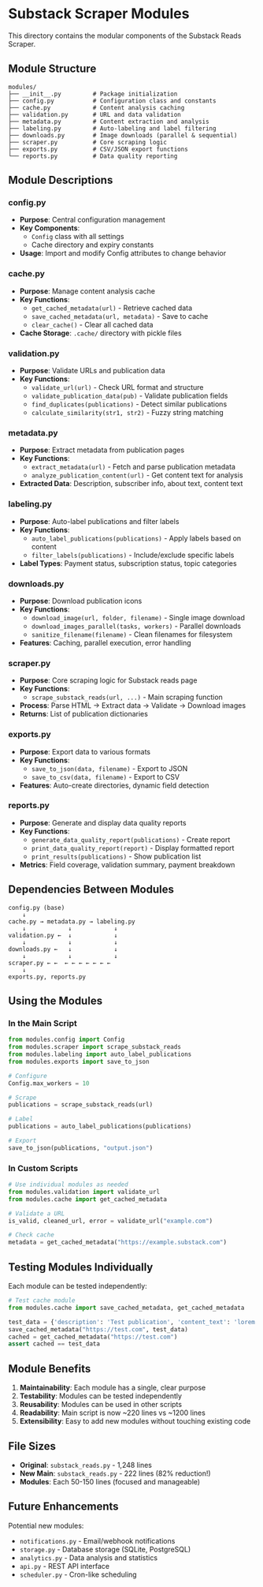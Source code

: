 # Substack Scraper Modules

This directory contains the modular components of the Substack Reads Scraper.

## Module Structure

```
modules/
├── __init__.py         # Package initialization
├── config.py           # Configuration class and constants
├── cache.py            # Content analysis caching
├── validation.py       # URL and data validation
├── metadata.py         # Content extraction and analysis
├── labeling.py         # Auto-labeling and label filtering
├── downloads.py        # Image downloads (parallel & sequential)
├── scraper.py          # Core scraping logic
├── exports.py          # CSV/JSON export functions
└── reports.py          # Data quality reporting
```

## Module Descriptions

### config.py
- **Purpose**: Central configuration management
- **Key Components**:
  - `Config` class with all settings
  - Cache directory and expiry constants
- **Usage**: Import and modify Config attributes to change behavior

### cache.py
- **Purpose**: Manage content analysis cache
- **Key Functions**:
  - `get_cached_metadata(url)` - Retrieve cached data
  - `save_cached_metadata(url, metadata)` - Save to cache
  - `clear_cache()` - Clear all cached data
- **Cache Storage**: `.cache/` directory with pickle files

### validation.py
- **Purpose**: Validate URLs and publication data
- **Key Functions**:
  - `validate_url(url)` - Check URL format and structure
  - `validate_publication_data(pub)` - Validate publication fields
  - `find_duplicates(publications)` - Detect similar publications
  - `calculate_similarity(str1, str2)` - Fuzzy string matching

### metadata.py
- **Purpose**: Extract metadata from publication pages
- **Key Functions**:
  - `extract_metadata(url)` - Fetch and parse publication metadata
  - `analyze_publication_content(url)` - Get content text for analysis
- **Extracted Data**: Description, subscriber info, about text, content text

### labeling.py
- **Purpose**: Auto-label publications and filter labels
- **Key Functions**:
  - `auto_label_publications(publications)` - Apply labels based on content
  - `filter_labels(publications)` - Include/exclude specific labels
- **Label Types**: Payment status, subscription status, topic categories

### downloads.py
- **Purpose**: Download publication icons
- **Key Functions**:
  - `download_image(url, folder, filename)` - Single image download
  - `download_images_parallel(tasks, workers)` - Parallel downloads
  - `sanitize_filename(filename)` - Clean filenames for filesystem
- **Features**: Caching, parallel execution, error handling

### scraper.py
- **Purpose**: Core scraping logic for Substack reads page
- **Key Functions**:
  - `scrape_substack_reads(url, ...)` - Main scraping function
- **Process**: Parse HTML → Extract data → Validate → Download images
- **Returns**: List of publication dictionaries

### exports.py
- **Purpose**: Export data to various formats
- **Key Functions**:
  - `save_to_json(data, filename)` - Export to JSON
  - `save_to_csv(data, filename)` - Export to CSV
- **Features**: Auto-create directories, dynamic field detection

### reports.py
- **Purpose**: Generate and display data quality reports
- **Key Functions**:
  - `generate_data_quality_report(publications)` - Create report
  - `print_data_quality_report(report)` - Display formatted report
  - `print_results(publications)` - Show publication list
- **Metrics**: Field coverage, validation summary, payment breakdown

## Dependencies Between Modules

```
config.py (base)
    ↓
cache.py → metadata.py → labeling.py
    ↓            ↓            ↓
validation.py ←  ↓            ↓
    ↓            ↓            ↓
downloads.py ←   ↓            ↓
    ↓            ↓            ↓
scraper.py ← ←  ← ← ← ← ← ← ←
    ↓
exports.py, reports.py
```

## Using the Modules

### In the Main Script
```python
from modules.config import Config
from modules.scraper import scrape_substack_reads
from modules.labeling import auto_label_publications
from modules.exports import save_to_json

# Configure
Config.max_workers = 10

# Scrape
publications = scrape_substack_reads(url)

# Label
publications = auto_label_publications(publications)

# Export
save_to_json(publications, "output.json")
```

### In Custom Scripts
```python
# Use individual modules as needed
from modules.validation import validate_url
from modules.cache import get_cached_metadata

# Validate a URL
is_valid, cleaned_url, error = validate_url("example.com")

# Check cache
metadata = get_cached_metadata("https://example.substack.com")
```

## Testing Modules Individually

Each module can be tested independently:

```python
# Test cache module
from modules.cache import save_cached_metadata, get_cached_metadata

test_data = {'description': 'Test publication', 'content_text': 'lorem ipsum'}
save_cached_metadata("https://test.com", test_data)
cached = get_cached_metadata("https://test.com")
assert cached == test_data
```

## Module Benefits

1. **Maintainability**: Each module has a single, clear purpose
2. **Testability**: Modules can be tested independently
3. **Reusability**: Modules can be used in other scripts
4. **Readability**: Main script is now ~220 lines vs ~1200 lines
5. **Extensibility**: Easy to add new modules without touching existing code

## File Sizes

- **Original**: `substack_reads.py` - 1,248 lines
- **New Main**: `substack_reads.py` - 222 lines (82% reduction!)
- **Modules**: Each 50-150 lines (focused and manageable)

## Future Enhancements

Potential new modules:
- `notifications.py` - Email/webhook notifications
- `storage.py` - Database storage (SQLite, PostgreSQL)
- `analytics.py` - Data analysis and statistics
- `api.py` - REST API interface
- `scheduler.py` - Cron-like scheduling
